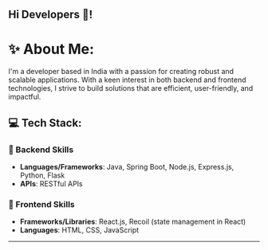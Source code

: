 <h2 align="left">Hi Developers 👋!</h2>

# ✨ About Me:

I'm a developer based in India with a passion for creating robust and scalable applications. With a keen interest in both backend and frontend technologies, I strive to build solutions that are efficient, user-friendly, and impactful.

## 💻 Tech Stack:

### 🚀 Backend Skills
- **Languages/Frameworks**: Java, Spring Boot, Node.js, Express.js, Python, Flask
- **APIs**: RESTful APIs

### 🎨 Frontend Skills
- **Frameworks/Libraries**: React.js, Recoil (state management in React)
- **Languages**: HTML, CSS, JavaScript

---
